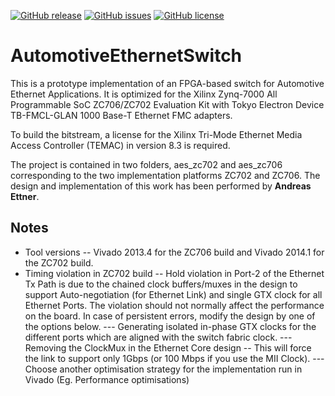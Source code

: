[![GitHub release](https://img.shields.io/github/release/PhilippMundhenk/AutomotiveEthernetSwitch.svg)](https://github.com/PhilippMundhenk/AutomotiveEthernetSwitch/releases) [![GitHub issues](https://img.shields.io/github/issues/PhilippMundhenk/AutomotiveEthernetSwitch.svg)](https://github.com/PhilippMundhenk/AutomotiveEthernetSwitch/issues) [![GitHub license](https://img.shields.io/badge/license-MIT-blue.svg)](https://github.com/PhilippMundhenk/AutomotiveEthernetSwitch/blob/master/LICENSE)

# AutomotiveEthernetSwitch
This is a prototype implementation of an FPGA-based switch for Automotive Ethernet Applications. It is optimized for the Xilinx Zynq-7000 All Programmable SoC ZC706/ZC702 Evaluation Kit with Tokyo Electron Device TB-FMCL-GLAN 1000 Base-T Ethernet FMC adapters.

To build the bitstream, a license for the Xilinx Tri-Mode Ethernet Media Access Controller (TEMAC) in version 8.3 is required.

The project is contained in two folders, aes_zc702 and aes_zc706 corresponding to the two implementation platforms ZC702 and ZC706.
The design and implementation of this work has been performed by **Andreas Ettner**.

**Notes**
----------
- Tool versions 
-- Vivado 2013.4 for the ZC706 build and Vivado 2014.1 for the ZC702 build. 
- Timing violation in ZC702 build
-- Hold violation in Port-2 of the Ethernet Tx Path is due to the chained clock buffers/muxes in the design to support Auto-negotiation (for Ethernet Link) and single GTX clock for all Ethernet Ports. The violation should not normally affect the performance on the board. In case of persistent errors, modify the design by one of the options below. 
--- Generating isolated in-phase GTX clocks for the different ports which are aligned with the switch fabric clock.
--- Removing the ClockMux in the Ethernet Core design -- This will force the link to support only 1Gbps (or 100 Mbps if you use the MII Clock).
--- Choose another optimisation strategy for the implementation run in Vivado (Eg. Performance optimisations)